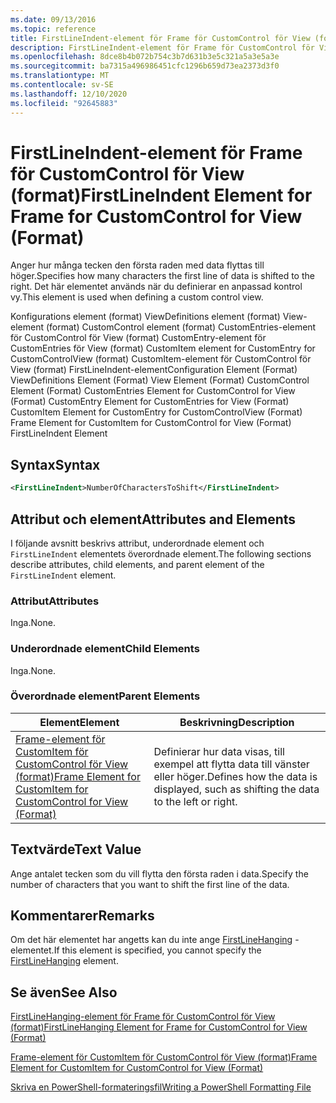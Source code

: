 ```yaml
---
ms.date: 09/13/2016
ms.topic: reference
title: FirstLineIndent-element för Frame för CustomControl för View (format)
description: FirstLineIndent-element för Frame för CustomControl för View (format)
ms.openlocfilehash: 8dce8b4b072b754c3b7d631b3e5c321a5a3e5a3e
ms.sourcegitcommit: ba7315a496986451cfc1296b659d73ea2373d3f0
ms.translationtype: MT
ms.contentlocale: sv-SE
ms.lasthandoff: 12/10/2020
ms.locfileid: "92645883"
---
```

# <a name="firstlineindent-element-for-frame-for-customcontrol-for-view-format"></a><span data-ttu-id="bad02-103">FirstLineIndent-element för Frame för CustomControl för View (format)</span><span class="sxs-lookup"><span data-stu-id="bad02-103">FirstLineIndent Element for Frame for CustomControl for View (Format)</span></span>

<span data-ttu-id="bad02-104">Anger hur många tecken den första raden med data flyttas till höger.</span><span class="sxs-lookup"><span data-stu-id="bad02-104">Specifies how many characters the first line of data is shifted to the right.</span></span> <span data-ttu-id="bad02-105">Det här elementet används när du definierar en anpassad kontrol vy.</span><span class="sxs-lookup"><span data-stu-id="bad02-105">This element is used when defining a custom control view.</span></span>

<span data-ttu-id="bad02-106">Konfigurations element (format) ViewDefinitions element (format) View-element (format) CustomControl element (format) CustomEntries-element för CustomControl för View (format) CustomEntry-element för CustomEntries för View (format) CustomItem element for CustomEntry for CustomControlView (format) CustomItem-element för CustomControl för View (format) FirstLineIndent-element</span><span class="sxs-lookup"><span data-stu-id="bad02-106">Configuration Element (Format) ViewDefinitions Element (Format) View Element (Format) CustomControl Element (Format) CustomEntries Element for CustomControl for View (Format) CustomEntry Element for CustomEntries for View (Format) CustomItem Element for CustomEntry for CustomControlView (Format) Frame Element for CustomItem for CustomControl for View (Format) FirstLineIndent Element</span></span>

## <a name="syntax"></a><span data-ttu-id="bad02-107">Syntax</span><span class="sxs-lookup"><span data-stu-id="bad02-107">Syntax</span></span>

```xml
<FirstLineIndent>NumberOfCharactersToShift</FirstLineIndent>
```

## <a name="attributes-and-elements"></a><span data-ttu-id="bad02-108">Attribut och element</span><span class="sxs-lookup"><span data-stu-id="bad02-108">Attributes and Elements</span></span>

<span data-ttu-id="bad02-109">I följande avsnitt beskrivs attribut, underordnade element och `FirstLineIndent` elementets överordnade element.</span><span class="sxs-lookup"><span data-stu-id="bad02-109">The following sections describe attributes, child elements, and parent element of the `FirstLineIndent` element.</span></span>

### <a name="attributes"></a><span data-ttu-id="bad02-110">Attribut</span><span class="sxs-lookup"><span data-stu-id="bad02-110">Attributes</span></span>

<span data-ttu-id="bad02-111">Inga.</span><span class="sxs-lookup"><span data-stu-id="bad02-111">None.</span></span>

### <a name="child-elements"></a><span data-ttu-id="bad02-112">Underordnade element</span><span class="sxs-lookup"><span data-stu-id="bad02-112">Child Elements</span></span>

<span data-ttu-id="bad02-113">Inga.</span><span class="sxs-lookup"><span data-stu-id="bad02-113">None.</span></span>

### <a name="parent-elements"></a><span data-ttu-id="bad02-114">Överordnade element</span><span class="sxs-lookup"><span data-stu-id="bad02-114">Parent Elements</span></span>

|<span data-ttu-id="bad02-115">Element</span><span class="sxs-lookup"><span data-stu-id="bad02-115">Element</span></span>|<span data-ttu-id="bad02-116">Beskrivning</span><span class="sxs-lookup"><span data-stu-id="bad02-116">Description</span></span>|
|-------------|-----------------|
|[<span data-ttu-id="bad02-117">Frame-element för CustomItem för CustomControl för View (format)</span><span class="sxs-lookup"><span data-stu-id="bad02-117">Frame Element for CustomItem for CustomControl for View (Format)</span></span>](./frame-element-for-customitem-for-customcontrol-for-view-format.md)|<span data-ttu-id="bad02-118">Definierar hur data visas, till exempel att flytta data till vänster eller höger.</span><span class="sxs-lookup"><span data-stu-id="bad02-118">Defines how the data is displayed, such as shifting the data to the left or right.</span></span>|

## <a name="text-value"></a><span data-ttu-id="bad02-119">Textvärde</span><span class="sxs-lookup"><span data-stu-id="bad02-119">Text Value</span></span>

<span data-ttu-id="bad02-120">Ange antalet tecken som du vill flytta den första raden i data.</span><span class="sxs-lookup"><span data-stu-id="bad02-120">Specify the number of characters that you want to shift the first line of the data.</span></span>

## <a name="remarks"></a><span data-ttu-id="bad02-121">Kommentarer</span><span class="sxs-lookup"><span data-stu-id="bad02-121">Remarks</span></span>

<span data-ttu-id="bad02-122">Om det här elementet har angetts kan du inte ange [FirstLineHanging](./firstlinehanging-element-for-frame-for-customcontrol-for-view-format.md) -elementet.</span><span class="sxs-lookup"><span data-stu-id="bad02-122">If this element is specified, you cannot specify the [FirstLineHanging](./firstlinehanging-element-for-frame-for-customcontrol-for-view-format.md) element.</span></span>

## <a name="see-also"></a><span data-ttu-id="bad02-123">Se även</span><span class="sxs-lookup"><span data-stu-id="bad02-123">See Also</span></span>

[<span data-ttu-id="bad02-124">FirstLineHanging-element för Frame för CustomControl för View (format)</span><span class="sxs-lookup"><span data-stu-id="bad02-124">FirstLineHanging Element for Frame for CustomControl for View (Format)</span></span>](./firstlinehanging-element-for-frame-for-customcontrol-for-view-format.md)

[<span data-ttu-id="bad02-125">Frame-element för CustomItem för CustomControl för View (format)</span><span class="sxs-lookup"><span data-stu-id="bad02-125">Frame Element for CustomItem for CustomControl for View (Format)</span></span>](./frame-element-for-customitem-for-customcontrol-for-view-format.md)

[<span data-ttu-id="bad02-126">Skriva en PowerShell-formateringsfil</span><span class="sxs-lookup"><span data-stu-id="bad02-126">Writing a PowerShell Formatting File</span></span>](./writing-a-powershell-formatting-file.md)
